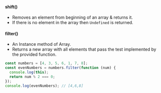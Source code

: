 #### shift()

- Removes an element from beginning of an array & returns it.
- If there is no element in the array then `Undefined` is returned.

#### filter()

- An Instance method of Array.
- Returns a new array with all elements that pass the test implemented by the provided function.

```js
const numbers = [4, 3, 5, 6, 1, 7, 8];
const evenNumbers = numbers.filter(function (num) {
  console.log(this);
  return num % 2 === 0;
});
console.log(evenNumbers); // [4,6,8]
```
